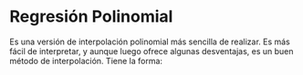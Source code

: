 # Regresión Polinomial
 
Es una versión de interpolación polinomial más sencilla de realizar. Es más fácil de interpretar, y aunque luego ofrece algunas desventajas, es un buen método de interpolación. Tiene la forma: 
<!--stackedit_data:
eyJoaXN0b3J5IjpbNjY1NzMzNDg2XX0=
-->